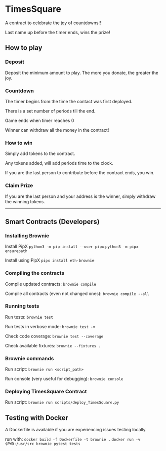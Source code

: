 # TimesSquare

A contract to celebrate the joy of countdowns!!

Last name up before the timer ends, wins the prize!

## How to play

### Deposit
Deposit the minimum amount to play. The more you donate, the greater the joy. 

### Countdown
The timer begins from the time the contact was first deployed.

There is a set number of periods till the end. 

Game ends when timer reaches 0

Winner can withdraw all the money in the contract!

### How to win
Simply add tokens to the contract. 

Any tokens added, will add periods time to the clock.

If you are the last person to contribute before the contract ends, you win.

### Claim Prize

If you are the last person and your address is the winner, simply withdraw the winning tokens. 


------------------------------


## Smart Contracts (Developers) 

### Installing Brownie

Install PipX
`python3 -m pip install --user pipx`
`python3 -m pipx ensurepath`

Install using PipX
`pipx install eth-brownie`

### Compiling the contracts

Compile updated contracts: `brownie compile`

Compile all contracts (even not changed ones): `brownie compile --all`

### Running tests

Run tests: `brownie test`

Run tests in verbose mode: `brownie test -v`

Check code coverage: `brownie test --coverage`

Check available fixtures: `brownie --fixtures .`


### Brownie commands

Run script: `brownie run <script_path>`

Run console (very useful for debugging): `brownie console`

### Deploying TimesSquare Contract

Run script: `brownie run scripts/deploy_TimesSquare.py`


## Testing with Docker

A Dockerfile is available if you are experiencing issues testing locally.

run with:
`docker build -f Dockerfile -t brownie .`
`docker run -v $PWD:/usr/src brownie pytest tests`